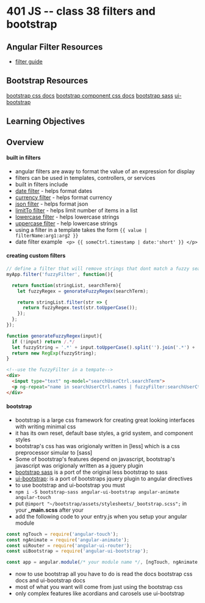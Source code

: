 401 JS -- class 38 filters and bootstrap
===

## Angular Filter Resources
* [filter guide]

## Bootstrap Resources
[bootstrap css docs]
[bootstrap component css docs]
[bootstrap sass]
[ui-bootstrap]

## Learning Objectives
<!-- unordered list of learning objectives --> 

## Overview
#### built in filters
* angular filters are away to format the value of an expression for display
* filters can be used in templates, controllers, or services
* built in filters include
 * [date filter] - helps format dates
 * [currency filter] - helps format currency
 * [json filter] - helps format json
 * [limitTo filter] - helps limit number of items in a list
 * [lowercase filter] - helps lowercase strings
 * [uppercase filter] - help lowercase strings
* using a filter in a template takes the form ` {{ value | filterName:arg1:arg2 }} `
* date filter example ` <p> {{ someCtrl.timestamp | date:'short' }} </p>`

#### creating custom filters
``` javascript
// define a filter that will remove strings that dont match a fuzzy search
myApp.filter('fuzzyFilter', function(){

  return function(stringList, searchTerm){
    let fuzzyRegex = genorateFuzzyRegex(searchTerm);

    return stringList.filter(str => {
      return fuzzyRegex.test(str.toUpperCase());
    });
  };
});

function genorateFuzzyRegex(input){
  if (!input) return /.*/
  let fuzzyString = '.*' + input.toUpperCase().split('').join('.*') + '.*';
  return new RegExp(fuzzyString);
}
```
``` html
<!--use the fuzzyFilter in a tempate-->
<div>
  <input type="text" ng-model="searchUserCtrl.searchTerm">
  <p ng-repeat="name in searchUserCtrl.names | fuzzyFilter:searchUserCtrl.searchTerm" {{name}}  </p>
</div>
```

#### bootstrap
* bootstrap is a large css framework for creating great looking interfaces with writing minimal css
* it has its own reset, default base styles, a grid system, and component styles
* bootstrap's css has was origionaly written in [less] which is a css preprocessor simular to [sass]
* Some of bootstrap's features depend on javascript, bootstrap's javascript was origionaly written as a jquery plugin
* [bootstrap sass] is a port of the original less bootstrap to sass
* [ui-bootstrap]: is a port of bootstraps jquery plugin to angular directives
* to use bootstrap and ui-bootstrap you must
 * `npm i -S bootstrap-sass angular-ui-bootstrap angular-animate angular-touch`
 * put `@import "~/bootstrap/assets/stylesheets/_bootstrap.scss";` in your **_main.scss** after your 
 * add the following code to your entry.js when you setup your angular module
``` javascript
const ngTouch = require('angular-touch');
const ngAnimate = require('angular-animate');
const uiRouter = require('angular-ui-router');
const uiBootstrap = require('angular-ui-bootstrap');

const app = angular.module(/* your module name */, [ngTouch, ngAnimate, uiRouter, uiBootstrap]);
```
* now to use bootstrap all you have to do is read the docs bootstrap css docs and ui-bootstrap docs
 * most of what you want will come from just using the bootstrap css
 * only complex features like acordians and carosels use ui-bootstrap

<!--links -->
[filter guide]: https://docs.angularjs.org/guide/filter
[date filter]: https://docs.angularjs.org/api/ng/filter/date
[currency filter]: https://docs.angularjs.org/api/ng/filter/currency
[json filter]: https://docs.angularjs.org/api/ng/filter/json
[limitTo filter]: https://docs.angularjs.org/api/ng/filter/limitTo
[lowercase filter]: https://docs.angularjs.org/api/ng/filter/lowercase
[uppercase filter]: https://docs.angularjs.org/api/ng/filter/uppercase 
[bootstrap sass]: https://github.com/twbs/bootstrap-sass
[ui-bootstrap]: https://angular-ui.github.io/bootstrap/
[bootstrap css docs]: http://getbootstrap.com/css/
[bootstrap component css docs]: http://getbootstrap.com/components/
